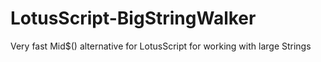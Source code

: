 # LotusScript-BigStringWalker
Very fast Mid$() alternative for LotusScript for working with large Strings
